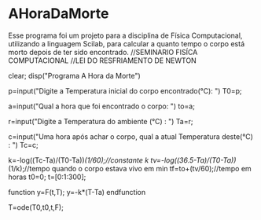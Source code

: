 # AHoraDaMorte
Esse programa foi um projeto para a disciplina de Física Computacional, utilizando a linguagem Scilab, para calcular a quanto tempo o corpo está morto depois de ter sido encontrado.
//SEMINARIO FISÍCA COMPUTACIONAL
//LEI DO RESFRIAMENTO DE NEWTON 

clear;
disp("Programa A Hora da Morte")

p=input("Digite a Temperatura inicial do corpo encontrado(°C): ")
T0=p;

a=input("Qual a hora que foi encontrado o corpo: ")
to=a;

r=input("Digite a Temperatura do ambiente (°C) : ")
Ta=r;

c=input("Uma hora após achar o corpo, qual a atual Temperatura deste(°C) : ")
Tc=c;

k=-log((Tc-Ta)/(T0-Ta))*(1/60);//constante k
tv=-log((36.5-Ta)/(T0-Ta))*(1/k);//tempo quando o corpo estava vivo em min
tf=to+(tv/60);//tempo em horas
t0=0;
t=[0:1:300];

function y=F(t,T);
    y=-k*(T-Ta)
endfunction

T=ode(T0,t0,t,F);
